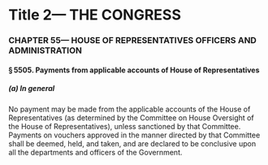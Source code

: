 
# Title 2— THE CONGRESS
### CHAPTER 55— HOUSE OF REPRESENTATIVES OFFICERS AND ADMINISTRATION
#### § 5505. Payments from applicable accounts of House of Representatives
##### (a) In general

No payment may be made from the applicable accounts of the House of Representatives (as determined by the Committee on House Oversight of the House of Representatives), unless sanctioned by that Committee. Payments on vouchers approved in the manner directed by that Committee shall be deemed, held, and taken, and are declared to be conclusive upon all the departments and officers of the Government.
